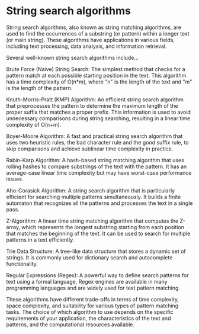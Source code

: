 # String search algorithms

String search algorithms, also known as string matching algorithms, are used to find the occurrences of a substring (or pattern) within a longer text (or main string). These algorithms have applications in various fields, including text processing, data analysis, and information retrieval. 

Several well-known string search algorithms include…

Brute Force (Naive) String Search: The simplest method that checks for a pattern match at each possible starting position in the text. This algorithm has a time complexity of O(n*m), where "n" is the length of the text and "m" is the length of the pattern.

Knuth-Morris-Pratt (KMP) Algorithm: An efficient string search algorithm that preprocesses the pattern to determine the maximum length of the proper suffix that matches a proper prefix. This information is used to avoid unnecessary comparisons during string searching, resulting in a linear time complexity of O(n+m).

Boyer-Moore Algorithm: A fast and practical string search algorithm that uses two heuristic rules, the bad character rule and the good suffix rule, to skip comparisons and achieve sublinear time complexity in practice.

Rabin-Karp Algorithm: A hash-based string matching algorithm that uses rolling hashes to compare substrings of the text with the pattern. It has an average-case linear time complexity but may have worst-case performance issues.

Aho-Corasick Algorithm: A string search algorithm that is particularly efficient for searching multiple patterns simultaneously. It builds a finite automaton that recognizes all the patterns and processes the text in a single pass.

Z-Algorithm: A linear time string matching algorithm that computes the Z-array, which represents the longest substring starting from each position that matches the beginning of the text. It can be used to search for multiple patterns in a text efficiently.

Trie Data Structure: A tree-like data structure that stores a dynamic set of strings. It is commonly used for dictionary search and autocomplete functionality.

Regular Expressions (Regex): A powerful way to define search patterns for text using a formal language. Regex engines are available in many programming languages and are widely used for text pattern matching.

These algorithms have different trade-offs in terms of time complexity, space complexity, and suitability for various types of pattern matching tasks. The choice of which algorithm to use depends on the specific requirements of your application, the characteristics of the text and patterns, and the computational resources available.
